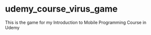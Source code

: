 udemy_course_virus_game
=======================

This is the game for my Introduction to Mobile Programming Course in Udemy
